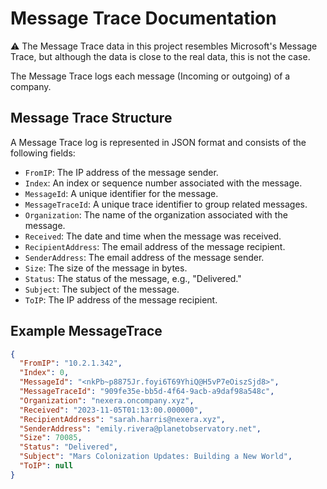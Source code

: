 # Message Trace Documentation

⚠️ The Message Trace data in this project resembles Microsoft's Message Trace, but although the data is close to the real data, this is not the case.

The Message Trace logs each message (Incoming or outgoing) of a company.

## Message Trace Structure

A Message Trace log is represented in JSON format and consists of the following fields:

- `FromIP`: The IP address of the message sender.
- `Index`: An index or sequence number associated with the message.
- `MessageId`: A unique identifier for the message.
- `MessageTraceId`: A unique trace identifier to group related messages.
- `Organization`: The name of the organization associated with the message.
- `Received`: The date and time when the message was received.
- `RecipientAddress`: The email address of the message recipient.
- `SenderAddress`: The email address of the message sender.
- `Size`: The size of the message in bytes.
- `Status`: The status of the message, e.g., "Delivered."
- `Subject`: The subject of the message.
- `ToIP`: The IP address of the message recipient.

## Example MessageTrace

```json
{
  "FromIP": "10.2.1.342",
  "Index": 0,
  "MessageId": "<nkPb~p8875Jr.foyi6T69YhiQ@H5vP7eOiszSjd8>",
  "MessageTraceId": "909fe35e-bb5d-4f64-9acb-a9daf98a548c",
  "Organization": "nexera.oncompany.xyz",
  "Received": "2023-11-05T01:13:00.000000",
  "RecipientAddress": "sarah.harris@nexera.xyz",
  "SenderAddress": "emily.rivera@planetobservatory.net",
  "Size": 70085,
  "Status": "Delivered",
  "Subject": "Mars Colonization Updates: Building a New World",
  "ToIP": null
}
```